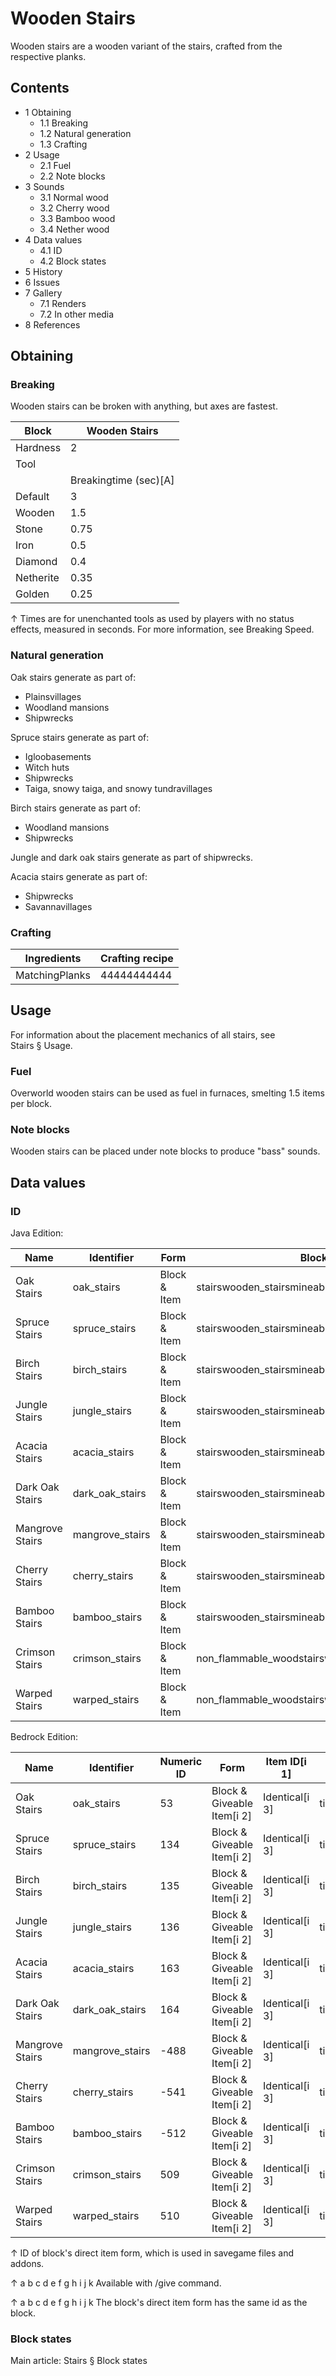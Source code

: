# Wooden Stairs
Wooden stairs are a wooden variant of the stairs, crafted from the respective planks.

## Contents
- 1 Obtaining
	- 1.1 Breaking
	- 1.2 Natural generation
	- 1.3 Crafting
- 2 Usage
	- 2.1 Fuel
	- 2.2 Note blocks
- 3 Sounds
	- 3.1 Normal wood
	- 3.2 Cherry wood
	- 3.3 Bamboo wood
	- 3.4 Nether wood
- 4 Data values
	- 4.1 ID
	- 4.2 Block states
- 5 History
- 6 Issues
- 7 Gallery
	- 7.1 Renders
	- 7.2 In other media
- 8 References

## Obtaining
### Breaking
Wooden stairs can be broken with anything, but axes are fastest.

| Block     | Wooden Stairs         |
|-----------|-----------------------|
| Hardness  | 2                     |
| Tool      |                       |
|           | Breakingtime (sec)[A] |
| Default   | 3                     |
| Wooden    | 1.5                   |
| Stone     | 0.75                  |
| Iron      | 0.5                   |
| Diamond   | 0.4                   |
| Netherite | 0.35                  |
| Golden    | 0.25                  |


↑ Times are for unenchanted tools as used by players with no status effects, measured in seconds. For more information, see Breaking Speed.


### Natural generation
Oak stairs generate as part of:

- Plainsvillages
- Woodland mansions
- Shipwrecks

Spruce stairs generate as part of:

- Igloobasements
- Witch huts
- Shipwrecks
- Taiga, snowy taiga, and snowy tundravillages

Birch stairs generate as part of:

- Woodland mansions
- Shipwrecks

Jungle and dark oak stairs generate as part of shipwrecks.

Acacia stairs generate as part of:

- Shipwrecks
- Savannavillages

### Crafting
| Ingredients    | Crafting recipe |
|----------------|-----------------|
| MatchingPlanks | 44444444444     |

## Usage
For information about the placement mechanics of all stairs, see Stairs § Usage.

### Fuel
Overworld wooden stairs can be used as fuel in furnaces, smelting 1.5 items per block.

### Note blocks
Wooden stairs can be placed under note blocks to produce "bass" sounds.

## Data values
### ID
Java Edition:

| Name            | Identifier      | Form         | Block tags                                        | Item tags                             | Translation key                 |
|-----------------|-----------------|--------------|---------------------------------------------------|---------------------------------------|---------------------------------|
| Oak Stairs      | oak_stairs      | Block & Item | stairswooden_stairsmineable/axe                   | stairswooden_stairs                   | block.minecraft.oak_stairs      |
| Spruce Stairs   | spruce_stairs   | Block & Item | stairswooden_stairsmineable/axe                   | stairswooden_stairs                   | block.minecraft.spruce_stairs   |
| Birch Stairs    | birch_stairs    | Block & Item | stairswooden_stairsmineable/axe                   | stairswooden_stairs                   | block.minecraft.birch_stairs    |
| Jungle Stairs   | jungle_stairs   | Block & Item | stairswooden_stairsmineable/axe                   | stairswooden_stairs                   | block.minecraft.jungle_stairs   |
| Acacia Stairs   | acacia_stairs   | Block & Item | stairswooden_stairsmineable/axe                   | stairswooden_stairs                   | block.minecraft.acacia_stairs   |
| Dark Oak Stairs | dark_oak_stairs | Block & Item | stairswooden_stairsmineable/axe                   | stairswooden_stairs                   | block.minecraft.dark_oak_stairs |
| Mangrove Stairs | mangrove_stairs | Block & Item | stairswooden_stairsmineable/axe                   | stairswooden_stairs                   | block.minecraft.mangrove_stairs |
| Cherry Stairs   | cherry_stairs   | Block & Item | stairswooden_stairsmineable/axe                   | stairswooden_stairs                   | block.minecraft.cherry_stairs   |
| Bamboo Stairs   | bamboo_stairs   | Block & Item | stairswooden_stairsmineable/axe                   | stairswooden_stairs                   | block.minecraft.bamboo_stairs   |
| Crimson Stairs  | crimson_stairs  | Block & Item | non_flammable_woodstairswooden_stairsmineable/axe | non_flammable_woodstairswooden_stairs | block.minecraft.crimson_stairs  |
| Warped Stairs   | warped_stairs   | Block & Item | non_flammable_woodstairswooden_stairsmineable/axe | non_flammable_woodstairswooden_stairs | block.minecraft.warped_stairs   |

Bedrock Edition:

| Name            | Identifier      | Numeric ID | Form                       | Item ID[i 1]   | Translation key           |
|-----------------|-----------------|------------|----------------------------|----------------|---------------------------|
| Oak Stairs      | oak_stairs      | 53         | Block & Giveable Item[i 2] | Identical[i 3] | tile.oak_stairs.name      |
| Spruce Stairs   | spruce_stairs   | 134        | Block & Giveable Item[i 2] | Identical[i 3] | tile.spruce_stairs.name   |
| Birch Stairs    | birch_stairs    | 135        | Block & Giveable Item[i 2] | Identical[i 3] | tile.birch_stairs.name    |
| Jungle Stairs   | jungle_stairs   | 136        | Block & Giveable Item[i 2] | Identical[i 3] | tile.jungle_stairs.name   |
| Acacia Stairs   | acacia_stairs   | 163        | Block & Giveable Item[i 2] | Identical[i 3] | tile.acacia_stairs.name   |
| Dark Oak Stairs | dark_oak_stairs | 164        | Block & Giveable Item[i 2] | Identical[i 3] | tile.dark_oak_stairs.name |
| Mangrove Stairs | mangrove_stairs | -488       | Block & Giveable Item[i 2] | Identical[i 3] | tile.mangrove_stairs.name |
| Cherry Stairs   | cherry_stairs   | -541       | Block & Giveable Item[i 2] | Identical[i 3] | tile.cherry_stairs.name   |
| Bamboo Stairs   | bamboo_stairs   | -512       | Block & Giveable Item[i 2] | Identical[i 3] | tile.bamboo_stairs.name   |
| Crimson Stairs  | crimson_stairs  | 509        | Block & Giveable Item[i 2] | Identical[i 3] | tile.crimson_stairs.name  |
| Warped Stairs   | warped_stairs   | 510        | Block & Giveable Item[i 2] | Identical[i 3] | tile.warped_stairs.name   |


↑ ID of block's direct item form, which is used in savegame files and addons.

↑ a b c d e f g h i j k Available with /give command.

↑ a b c d e f g h i j k The block's direct item form has the same id as the block.


### Block states
Main article: Stairs § Block states

